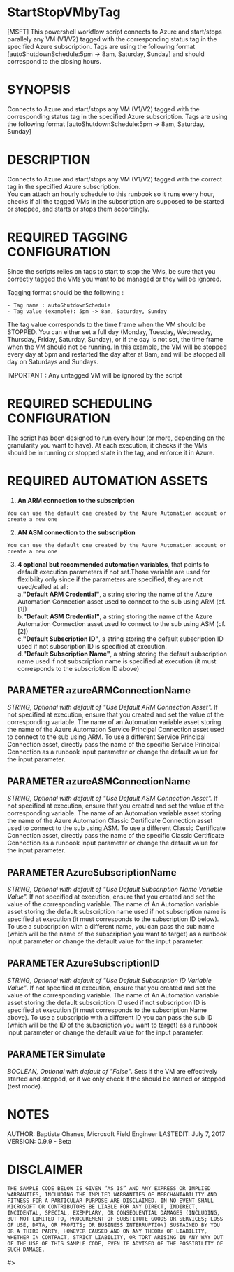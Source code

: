 # StartStopVMbyTag
[MSFT] This powershell workflow script connects to Azure and start/stops parallely any VM (V1/V2) tagged with the corresponding status tag in the specified Azure subscription.   Tags are using the following format [autoShutdownSchedule:5pm -> 8am, Saturday, Sunday] and should correspond to the closing hours.

 # SYNOPSIS

  Connects to Azure and start/stops any VM (V1/V2) tagged with the corresponding status tag in the specified Azure subscription.
  Tags are using the following format [autoShutdownSchedule:5pm -> 8am, Saturday, Sunday]

 # DESCRIPTION

  Connects to Azure and start/stops any VM (V1/V2) tagged with the correct tag in the specified Azure subscription.  
  You can attach an hourly schedule to this runbook so it runs every hour, checks if all the tagged VMs in the subscription are supposed to be started or stopped, and starts or stops them accordingly.

 # REQUIRED TAGGING CONFIGURATION

  Since the scripts relies on tags to start to stop the VMs, be sure that you correctly tagged the VMs you want to be managed or they will be ignored.
  
  Tagging format should be the following :

    - Tag name : autoShutdownSchedule
    - Tag value (example): 5pm -> 8am, Saturday, Sunday
  
  The tag value corresponds to the time frame when the VM should be STOPPED. You can either set a full day (Monday, Tuesday, Wednesday, Thursday, Friday, Saturday, Sunday), or if the day is not set, the time frame when the VM should not be running.
  In this example, the VM will be stopped every day at 5pm and restarted the day after at 8am, and will be stopped all day on Saturdays and Sundays.
  
  IMPORTANT : Any untagged VM will be ignored by the script

 # REQUIRED SCHEDULING CONFIGURATION

  The script has been designed to run every hour (or more, depending on the granularity you want to have). At each execution, it checks if the VMs should be in running or stopped state in the tag, and enforce it in Azure.

 # REQUIRED AUTOMATION ASSETS

  1. **An ARM connection to the subscription**

    You can use the default one created by the Azure Automation account or create a new one

  2. **AN ASM connection to the subscription**

    You can use the default one created by the Azure Automation account or create a new one

  3. **4 optional but recommended automation variables**, that points to default execution parameters if not set.Those variable are used for flexibility only since if the parameters are specified, they are not used/called at all:  
        a.**"Default ARM Credential"**, a string storing the name of the Azure Automation Connection asset used to connect to the sub using ARM (cf.[1])  
        b.**"Default ASM Credential"**, a string storing the name of the Azure Automation Connection asset used to connect to the sub using ASM (cf.[2])  
        c.**"Default Subscription ID"**, a string storing the default subscription ID used if not subscription ID is specified at execution.  
        d.**"Default Subscription Name"**, a string storing the default subscription name used if not subscription name is specified at execution (it must corresponds to the subscription ID above)  

 ## PARAMETER azureARMConnectionName
   *STRING, Optional with default of "Use *Default ARM Connection* Asset".*  If not specified at execution, ensure that you created and set the value of the corresponding variable.
   The name of an Automation variable asset storing the name of the Azure Automation Service Principal Connection asset used to connect to the sub using ARM. 
   To use a different Service Principal Connection asset, directly pass the name of the specific Service Principal Connection as a runbook input parameter or change the default value for the input parameter.

 ## PARAMETER azureASMConnectionName
   *STRING, Optional with default of "Use *Default ASM Connection* Asset".*  If not specified at execution, ensure that you created and set the value of the corresponding variable.
   The name of an Automation variable asset storing the name of the Azure Automation Classic Certificate Connection asset used to connect to the sub using ASM. 
   To use a different Classic Certificate Connection asset, directly pass the name of the specific Classic Certificate Connection as a runbook input parameter or change the default value for the input parameter.

 ## PARAMETER AzureSubscriptionName
   *STRING, Optional with default of "Use *Default Subscription Name* Variable Value".*  If not specified at execution, ensure that you created and set the value of the corresponding variable.
   The name of An Automation variable asset storing the default subscription name used if not subscription name is specified at execution (it must corresponds to the subscription ID below).
   To use a subscription with a different name, you can pass the sub name (which will be the name of the subscription you want to target) as a runbook input parameter or change the default value for the input parameter.

 ## PARAMETER AzureSubscriptionID
  *STRING, Optional with default of "Use *Default Subscription ID* Variable Value"*.  If not specified at execution, ensure that you created and set the value of the corresponding variable.
   The name of An Automation variable asset storing the default subscription ID used if not subscription ID is specified at execution (it must corresponds to the subscription Name above).
   To use a subscriptio with a different ID you can pass the sub ID (which will be the ID of the subscription you want to target) as a runbook input parameter or change the default value for the input parameter.

 ## PARAMETER Simulate
  *BOOLEAN, Optional with default of "False"*.  Sets if the VM are effectively started and stopped, or if we only check if the should be started or stopped (test mode).

 # NOTES
   AUTHOR: Baptiste Ohanes, Microsoft Field Engineer 
   LASTEDIT: July 7, 2017
   VERSION: 0.9.9 - Beta

 # DISCLAIMER

    THE SAMPLE CODE BELOW IS GIVEN “AS IS” AND ANY EXPRESS OR IMPLIED WARRANTIES, INCLUDING THE IMPLIED WARRANTIES OF MERCHANTABILITY AND FITNESS FOR A PARTICULAR PURPOSE ARE DISCLAIMED. IN NO EVENT SHALL MICROSOFT OR CONTRIBUTORS BE LIABLE FOR ANY DIRECT, INDIRECT, INCIDENTAL, SPECIAL, EXEMPLARY, OR CONSEQUENTIAL DAMAGES (INCLUDING, BUT NOT LIMITED TO, PROCUREMENT OF SUBSTITUTE GOODS OR SERVICES; LOSS OF USE, DATA, OR PROFITS; OR BUSINESS INTERRUPTION) SUSTAINED BY YOU OR A THIRD PARTY, HOWEVER CAUSED AND ON ANY THEORY OF LIABILITY, WHETHER IN CONTRACT, STRICT LIABILITY, OR TORT ARISING IN ANY WAY OUT OF THE USE OF THIS SAMPLE CODE, EVEN IF ADVISED OF THE POSSIBILITY OF SUCH DAMAGE.

#>